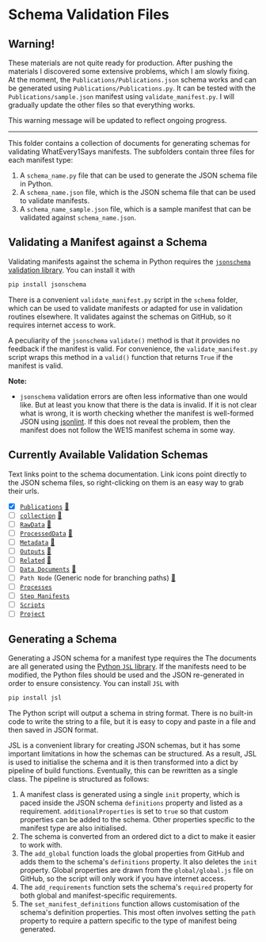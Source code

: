 # Schema Validation Files

## Warning!

These materials are not quite ready for production. After pushing the materials I discovered some extensive problems, which I am slowly fixing. At the moment, the `Publications/Publications.json` schema works and can be generated using `Publications/Publications.py`. It can be tested with the `Publications/sample.json` manifest using `validate_manifest.py`. I will gradually update the other files so that everything works.

This warning message will be updated to reflect ongoing progress.

***

This folder contains a collection of documents for generating schemas for validating WhatEvery1Says manifests. The subfolders contain three files for each manifest type:

1. A `schema_name.py` file that can be used to generate the JSON schema file in Python.
2. A `schema_name.json` file, which is the JSON schema file that can be used to validate manifests.
3. A `schema_name_sample.json` file, which is a sample manifest that can be validated against `schema_name.json`.

## Validating a Manifest against a Schema

Validating manifests against the schema in Python requires the [`jsonschema` validation library](http://python-jsonschema.readthedocs.io/en/latest/#). You can install it with

```python
pip install jsonschema
```

There is a convenient `validate_manifest.py` script in the `schema` folder, which can be used to validate manifests or adapted for use in validation routines elsewhere. It validates against the schemas on GitHub, so it requires internet access to work.

A peculiarity of the `jsonschema` `validate()` method is that it provides no feedback if the manifest is valid. For convenience, the `validate_manifest.py` script wraps this method in a `valid()` function that returns `True` if the manifest is valid.

**Note:**

- `jsonschema` validation errors are often less informative than one would like. But at least you know that there is the data is invalid. If it is not clear what is wrong, it is worth checking whether the manifest is well-formed JSON using [jsonlint](https://jsonlint.com/). If this does not reveal the problem, then the manifest does not follow the WE1S manifest schema in some way.

## Currently Available Validation Schemas

Text links point to the schema documentation. Link icons point directly to the JSON schema files, so right-clicking on them is an easy way to grab their urls.

- [x] [`Publications`](https://github.com/whatevery1says/manifest/blob/master/we1s-manifest-schema-1.1.md#publications) [:link:](https://raw.githubusercontent.com/whatevery1says/manifest/master/schema/Publications/Publications.json)
- [ ] [`collection`](https://github.com/whatevery1says/manifest/blob/master/we1s-manifest-schema-1.1.md#corpus-and-collection-nodes) [:link:](https://raw.githubusercontent.com/whatevery1says/manifest/master/schema/Corpus/collection.json)
- [ ] [`RawData`](https://github.com/whatevery1says/manifest/blob/master/we1s-manifest-schema-1.1.md#rawdata) [:link:](https://raw.githubusercontent.com/whatevery1says/manifest/master/schema/Corpus/RawData.json)
- [ ] [`ProcessedData`](https://github.com/whatevery1says/manifest/blob/master/we1s-manifest-schema-1.1.md#processeddata) [:link:](https://raw.githubusercontent.com/whatevery1says/manifest/master/schema/Corpus/ProcessedData.json)
- [ ] [`Metadata`](https://github.com/whatevery1says/manifest/blob/master/we1s-manifest-schema-1.1.md#metadata) [:link:](https://raw.githubusercontent.com/whatevery1says/manifest/master/schema/Corpus/Metadata.json)
- [ ] [`Outputs`](https://github.com/whatevery1says/manifest/blob/master/we1s-manifest-schema-1.1.md#outputs) [:link:](https://raw.githubusercontent.com/whatevery1says/manifest/master/schema/Corpus/Outputs.json)
- [ ] [`Related`](https://github.com/whatevery1says/manifest/blob/master/we1s-manifest-schema-1.1.md#related) [:link:](https://raw.githubusercontent.com/whatevery1says/manifest/master/schema/Corpus/Related.json)
- [ ] [`Data Documents`](https://github.com/whatevery1says/manifest/blob/master/we1s-manifest-schema-1.1.md#data-documents) [:link:](https://raw.githubusercontent.com/whatevery1says/manifest/master/schema/Corpus/Data.json)
- [ ] `Path Node` (Generic node for branching paths)  [:link:](https://raw.githubusercontent.com/whatevery1says/manifest/master/schema/Corpus/PathNode.json)
- [ ] [`Processes`](https://github.com/whatevery1says/manifest/blob/master/we1s-manifest-schema-1.1.md#processes)
- [ ] [`Step Manifests`](https://github.com/whatevery1says/manifest/blob/master/we1s-manifest-schema-1.1.md#step-manifests)
- [ ] [`Scripts`](https://github.com/whatevery1says/manifest/blob/master/we1s-manifest-schema-1.1.md#scripts)
- [ ] [`Project`](https://github.com/whatevery1says/manifest/blob/master/project-manifests-draft.md)

## Generating a Schema

Generating a JSON schema for a manifest type requires the The documents are all generated using the [Python `JSL` library](http://jsl.readthedocs.io/en/latest/index.html). If the manifests need to be modified, the Python files should be used and the JSON re-generated in order to ensure consistency. You can install `JSL` with

```python
pip install jsl
```

The Python script will output a schema in string format. There is no built-in code to write the string to a file, but it is easy to copy and paste in a file and then saved in JSON format.

JSL is a convenient library for creating JSON schemas, but it has some important limitations in how the schemas can be structured. As a result, JSL is used to initialise the schema and it is then transformed into a dict by pipeline of build functions. Eventually, this can be rewritten as a single class. The pipeline is structured as follows:

1. A manifest class is generated using a single `init` property, which is paced inside the JSON schema `definitions` property and listed as a requirement. `additionalProperties` is set to `true` so that custom properties can be added to the schema. Other properties specific to the manifest type are also initialised.
2. The schema is converted from an ordered dict to a dict to make it easier to work with.
3. The `add_global` function loads the global properties from GitHub and adds them to the schema's `definitions` property. It also deletes the `init` property. Global properties are drawn from the `global/global.js` file on GitHub, so the script will only work if you have internet access.
4. The `add_requirements` function sets the schema's `required` property for both global and manifest-specific requirements.
5. The `set_manifest_definitions` function allows customisation of the schema's definition properties. This most often involves setting the `path` property to require a pattern specific to the type of manifest being generated.
